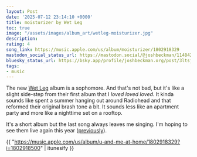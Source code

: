 ```yaml
---
layout: Post
date: '2025-07-12 23:14:10 +0000'
title: moisturizer by Wet Leg
toc: true
image: "/assets/images/album_art/wetleg-moisturizer.jpg"
description:
rating: 4
song_link: https://music.apple.com/us/album/moisturizer/1802918329
mastodon_social_status_url: https://mastodon.social/@joshbeckman/114842894883580040
bluesky_status_url: https://bsky.app/profile/joshbeckman.org/post/3ltsjqj4rwy2f
tags:
- music
---
```



The new [Wet Leg](https://wetlegband.com/) album is a sophomore. And that's not bad, but it's like a slight side-step from their first album that I *loved loved loved*. It kinda sounds like spent a summer hanging out around Radiohead and that reformed their original brash tone a bit. It sounds less like an apartment party and more like a nighttime set on a rooftop. 

It's a short album but the last song always leaves me singing. I'm hoping to see them live again this year ([previously](https://www.joshbeckman.org/blog/attending/wet-leg-at-thalia-hall)).

{{ "https://music.apple.com/us/album/u-and-me-at-home/1802918329?i=1802918500" | itunesify }}
